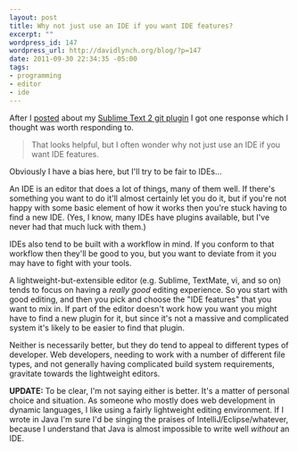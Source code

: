 ```yaml
--- 
layout: post
title: Why not just use an IDE if you want IDE features?
excerpt: ""
wordpress_id: 147
wordpress_url: http://davidlynch.org/blog/?p=147
date: 2011-09-30 22:34:35 -05:00
tags: 
- programming
- editor
- ide
---
```

After I [posted](http://davidlynch.org/blog/2011/09/sublime-text-2-git-plugin/) about my [Sublime Text 2 git plugin](https://github.com/kemayo/sublime-text-2-git/wiki) I got one response which I thought was worth responding to.

<blockquote cite="http://www.reddit.com/r/programming/comments/ktmh5/a_git_plugin_for_sublime_text_2/c2nbsth">That looks helpful, but I often wonder why not just use an IDE if you want IDE features.</blockquote>

Obviously I have a bias here, but I'll try to be fair to IDEs...

An IDE is an editor that does a lot of things, many of them well. If there's something you want to do it'll almost certainly let you do it, but if you're not happy with some basic element of how it works then you're stuck having to find a new IDE. (Yes, I know, many IDEs have plugins available, but I've never had that much luck with them.)

IDEs also tend to be built with a workflow in mind. If you conform to that workflow then they'll be good to you, but you want to deviate from it you may have to fight with your tools.

A lightweight-but-extensible editor (e.g. Sublime, TextMate, vi, and so on) tends to focus on having a *really good* editing experience. So you start with good editing, and then you pick and choose the "IDE features" that you want to mix in. If part of the editor doesn't work how you want you might have to find a new plugin for it, but since it's not a massive and complicated system it's likely to be easier to find that plugin.

Neither is necessarily better, but they do tend to appeal to different types of developer. Web developers, needing to work with a number of different file types, and not generally having complicated build system requirements, gravitate towards the lightweight editors.

<b>UPDATE:</b> To be clear, I'm not saying either is better. It's a matter of personal choice and situation. As someone who mostly does web development in dynamic languages, I like using a fairly lightweight editing environment. If I wrote in Java I'm sure I'd be singing the praises of IntelliJ/Eclipse/whatever, because I understand that Java is almost impossible to write well *without* an IDE.
